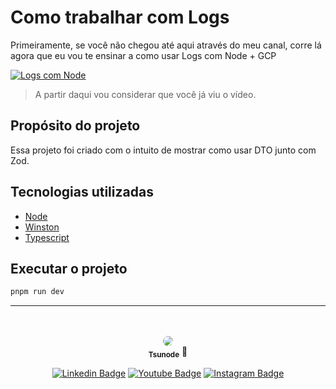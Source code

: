 # Como trabalhar com Logs

Primeiramente, se você não chegou até aqui através do meu canal, corre lá agora que eu vou te ensinar a como usar Logs com Node + GCP

[![Logs com Node](https://img.youtube.com/vi/BSqQHLerLKo/0.jpg)](https://www.youtube.com/watch?v=BSqQHLerLKo)

> A partir daqui vou considerar que você já viu o vídeo.

## Propósito do projeto

Essa projeto foi criado com o intuito de mostrar como usar DTO junto com Zod.

## Tecnologias utilizadas

- [Node](https://nodejs.org/en)
- [Winston](https://www.npmjs.com/package/winston#profiling)
- [Typescript](https://www.typescriptlang.org/)


## Executar o projeto

```cmd
pnpm run dev
```

---

<br>
<br>

<div align="center">
  <img style="border-radius: 50%;" src="https://avatars.githubusercontent.com/u/50559381?s=100"/>
  <br />
  <sub><b>Tsunode</b></sub> 🚀

</div>

<div align="center">

[![Linkedin Badge](https://img.shields.io/badge/-tsunode-blue?style=flat-square&logo=Linkedin&logoColor=white&link=https://www.linkedin.com/in/tsunode/)](https://www.linkedin.com/in/tsunode/)
[![Youtube Badge](https://img.shields.io/badge/-tsunode-red?style=flat-square&logo=youtube&logoColor=white&link=https://https://www.youtube.com/tsunode)](https://www.youtube.com/tsunode)
[![Instagram Badge](https://img.shields.io/badge/-tsu.node-purple?style=flat-square&logo=instagram&logoColor=white&link=https://www.instagram.com/tsu.node/)](https://www.instagram.com/tsu.node/)

</div>

